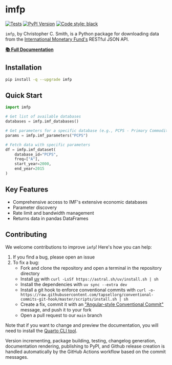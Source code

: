 # imfp

[![Tests](https://github.com/Promptly-Technologies-LLC/imfp/actions/workflows/test.yml/badge.svg)](https://github.com/Promptly-Technologies-LLC/imfp/actions/workflows/test.yml)
[![PyPI Version](https://img.shields.io/pypi/v/imfp.svg)](https://pypi.python.org/pypi/imfp)
[![Code style: black](https://img.shields.io/badge/code%20style-black-000000.svg)](https://github.com/psf/black)

`imfp`, by Christopher C. Smith, is a Python package for downloading data from the [International Monetary Fund's](http://data.imf.org/) RESTful JSON API.

**[📚 Full Documentation](https://promptlytechnologies.com/imfp/)**

## Installation

```bash
pip install -q --upgrade imfp
```

## Quick Start

```python
import imfp

# Get list of available databases
databases = imfp.imf_databases()

# Get parameters for a specific database (e.g., PCPS - Primary Commodity Price System)
params = imfp.imf_parameters("PCPS")

# Fetch data with specific parameters
df = imfp.imf_dataset(
    database_id="PCPS",
    freq=["A"],
    start_year=2000,
    end_year=2015
)
```

## Key Features

- Comprehensive access to IMF's extensive economic databases
- Parameter discovery
- Rate limit and bandwidth management
- Returns data in pandas DataFrames

## Contributing

We welcome contributions to improve `imfp`! Here's how you can help:

1. If you find a bug, please open an issue
2. To fix a bug:
   - Fork and clone the repository and open a terminal in the repository directory
   - Install [uv](https://astral.sh/setup-uv/) with `curl -LsSf https://astral.sh/uv/install.sh | sh`
   - Install the dependencies with `uv sync --extra dev`
   - Install a git hook to enforce conventional commits with `curl -o- https://raw.githubusercontent.com/tapsellorg/conventional-commits-git-hook/master/scripts/install.sh | sh`
   - Create a fix, commit it with an ["Angular-style Conventional Commit"](https://www.conventionalcommits.org/en/v1.0.0-beta.4/) message, and push it to your fork
   - Open a pull request to our `main` branch

Note that if you want to change and preview the documentation, you will need to install the [Quarto CLI tool](https://quarto.org/docs/download/).

Version incrementing, package building, testing, changelog generation, documentation rendering, publishing to PyPI, and Github release creation is handled automatically by the GitHub Actions workflow based on the commit messages.
